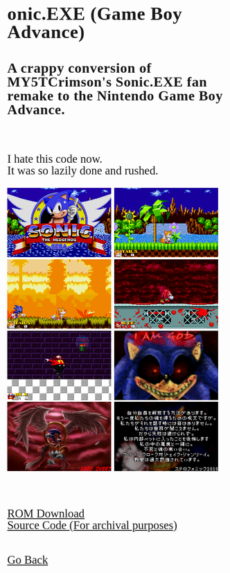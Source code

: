 <html>
<style>
		h4 {
			font-family: AppleKid;
			line-height: 1;
			letter-spacing: 0.8px;
		}
		h3 {
			font-family: AppleKid;
			line-height: 1;
			letter-spacing: 0.8px;
		}
		h2 {
			font-family: AppleKid;
			line-height: 1;
			letter-spacing: 0.8px;
		}
		h1 {
			font-family: AppleKid;
			line-height: 1;
			letter-spacing: 0.8px;
		}
		@font-face {
			font-family: AppleKid;
			src: url('../images/Apple-Kid.woff2') format('woff2'),
				url('../images/Apple-Kid.woff') format('woff');
			font-weight: normal;
			font-style: normal;
		}
        p.small {
            line-height: 1;
        }
		.mainContent {
			font-family: AppleKid;
			font-size: 20pt;
			line-height: 1;
		}
</style>
<body>
<div class="mainContent">
<h1 style="font-size:32pt">onic.EXE (Game Boy Advance)</h1>
<h3 style="font-size:24pt">A crappy conversion of MY5TCrimson's Sonic.EXE fan remake to the Nintendo Game Boy Advance.</h3> <br />
<p>
I hate this code now.<br />
It was so lazily done and rushed.<br />
</p>
<img src="../images/sonicexe/sonic0.png">
<img src="../images/sonicexe/sonic1.png">
<img src="../images/sonicexe/sonic2.png">
<img src="../images/sonicexe/sonic3.png">
<img src="../images/sonicexe/sonic4.png">
<img src="../images/sonicexe/sonic5.png">
<img src="../images/sonicexe/sonic6.png">
<img src="../images/sonicexe/sonic7.png">
<br />
<br />
<br />
<br />
<a href="../downloads/Sonic.EXE.gba">ROM Download</a><br />
<a href="https://github.com/Sterophonick/Sonic.EXE-GBA">Source Code (For archival purposes)</a><br />
<br />
<br />
<a href="../archive">Go Back</a>
</div>
</body>
</html>